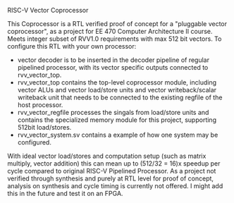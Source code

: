 RISC-V Vector Coprocessor 

This Coprocessor is a RTL verified proof of concept for a "pluggable vector coprocessor", as a project for EE 470 Computer Architecture II course.
Meets integer subset of RVV1.0 requirements with max 512 bit vectors. 
To configure this RTL with your own processor:
- vector decoder is to be inserted in the decoder pipeline of regular pipelined processor, with its vector specific outputs connected to rvv_vector_top.
- rvv_vector_top contains the top-level coprocessor module, including vector ALUs and vector load/store units and vector writeback/scalar writeback unit that needs to be connected to the existing regfile of the host processor.
- rvv_vector_regfile processes the singals from load/store units and contains the specialized memory module for this project, supporting 512bit load/stores.
- rvv_vector_system.sv contains a example of how one system may be configured.

With ideal vector load/stores and computation setup (such as matrix multiply, vector addition) this can mean up to (512/32 = 16)x speedup per cycle compared to original RISC-V Pipelined Processor.
As a project not verified through synthesis and purely at RTL level for proof of concept, analysis on synthesis and cycle timing is currently not offered. I might add this in the future and test it on an FPGA. 

